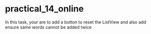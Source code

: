 # practical_14_online

In this task, your are to add a button to reset the ListView and also add ensure same words cannot be added twice
